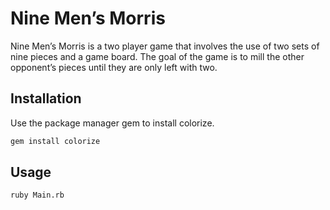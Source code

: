 # Nine Men’s Morris

Nine Men’s Morris is a two player game that involves the use of two sets of
nine pieces and a game board. The goal of the game is to mill the other opponent’s
pieces until they are only left with two.

## Installation

Use the package manager gem to install colorize.

```bash
gem install colorize
```

## Usage

```bash
ruby Main.rb
```
